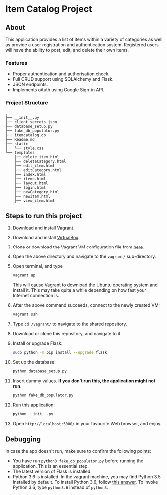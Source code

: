 # Item Catalog Project


## About
This application provides a list of items within a variety of categories as well as provide a user registration and authentication system. Registered users will have the ability to post, edit, and delete their own items.

### Features
- Proper authentication and authorisation check.
- Full CRUD support using SQLAlchemy and Flask.
- JSON endpoints.
- Implements oAuth using Google Sign-in API.

### Project Structure
```
.
├── __init__.py
├── client_secrets.json
├── database_setup.py
├── fake_db_populator.py
├── itemcatalog.db
├── Readme.md
├── static
│   └── style.css
└── templates
    ├── delete_item.html
    ├── deleteCategory.html
    ├── edit_item.html
    ├── editCategory.html
    ├── index.html
    ├── items.html
    ├── layout.html
    ├── login.html
    ├── newCategory.html
    ├── newitem.html
    ├── view_item.html
```

## Steps to run this project

1. Download and install [Vagrant](https://www.vagrantup.com/downloads.html).

2. Download and install [VirtualBox](https://www.virtualbox.org/wiki/Downloads).

3. Clone or download the Vagrant VM configuration file from [here](https://github.com/udacity/fullstack-nanodegree-vm).

4. Open the above directory and navigate to the `vagrant/` sub-directory.

5. Open terminal, and type

   ```bash
   vagrant up
   ```

   This will cause Vagrant to download the Ubuntu operating system and install it. This may take quite a while depending on how fast your Internet connection is.

6. After the above command succeeds, connect to the newly created VM:

   ```bash
   vagrant ssh
   ```

8. Type `cd /vagrant/` to navigate to the shared repository.

9. Download or clone this repository, and navigate to it.

11. Install or upgrade Flask:
    ```bash
    sudo python -m pip install --upgrade flask
    ```
12. Set up the database:
    ```bash
    python database_setup.py
    ```
13. Insert dummy values. **If you don't run this, the application might not run.**
    ```bash
    python fake_db_populator.py
    ```
14. Run this application:
    ```bash
    python __init__.py
    ```
15. Open `http://localhost:5000/` in your favourite Web browser, and enjoy.

## Debugging
In case the app doesn't run, make sure to confirm the following points:
- You have run `python3 fake_db_populator.py` before running the application. This is an essential step.
- The latest version of Flask is installed.
- Python 3.6 is installed. In the vagrant machine, you may find Python 3.5 installed by default. To install Python 3.6, follow [this answer](https://askubuntu.com/a/865569/571299). To invoke Python 3.6, type `python3.6` instead of `python3`.

